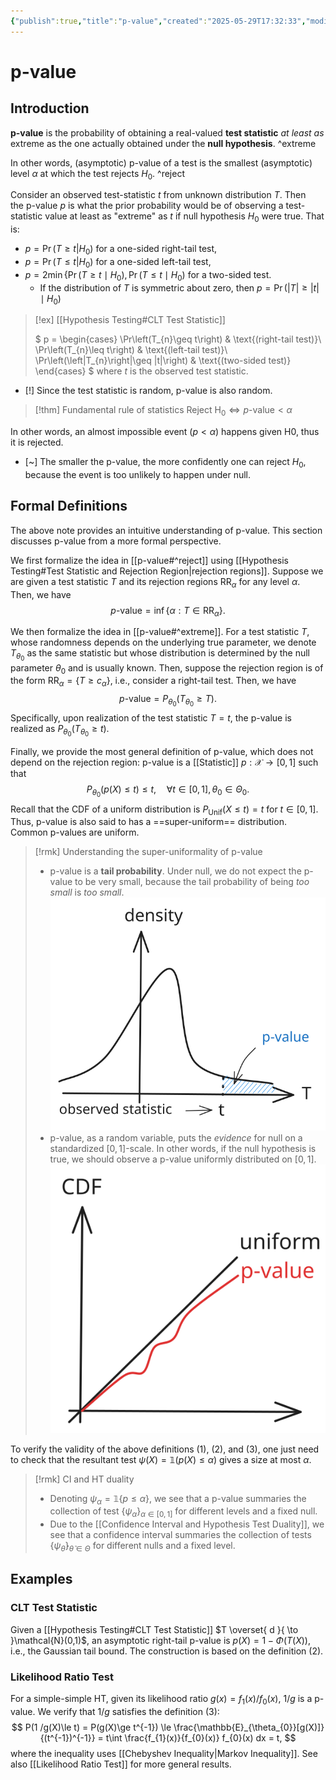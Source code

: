 ```yaml
---
{"publish":true,"title":"p-value","created":"2025-05-29T17:32:33","modified":"2025-06-06T14:22:17","tags":["pub-stat"],"cssclasses":"","aliases":null,"type":"note","sup":["[[Hypothesis Testing]]"],"state":"done"}
---
```



# p-value

## Introduction

**p-value** is the probability of obtaining a real-valued **test statistic** *at least as* extreme as the one actually obtained under the **null hypothesis**. ^extreme

In other words, (asymptotic) p-value of a test is the smallest (asymptotic) level $\alpha$ at which the test rejects $H_{0}$. ^reject

Consider an observed test-statistic $t$ from unknown distribution $T$. Then the p-value $p$ is what the prior probability would be of observing a test-statistic value at least as "extreme" as $t$ if null hypothesis $H_{0}$ were true. That is:

- $p=\Pr(T≥t|H_0)$ for a one-sided right-tail test,
- $p=\Pr(T≤t|H_0)$ for a one-sided left-tail test,
- $p=2\min\{\Pr(T\geq t\mid H_{0}),\Pr(T\leq t\mid H_{0})$ for a two-sided test.
    - If the distribution of $T$ is symmetric about zero, then $p=\Pr(|T|\geq |t|\mid H_{0})$

> [!ex] [[Hypothesis Testing#CLT Test Statistic]]
>
> $
> p =
> \begin{cases}
> \Pr\left(T_{n}\geq t\right) & \text{(right-tail test)}\\
> \Pr\left(T_{n}\leq t\right) & \text{(left-tail test)}\\
> \Pr\left(\left|T_{n}\right|\geq |t|\right) & \text{(two-sided test)}
> \end{cases}
> $
> where $t$ is the observed test statistic.

- [!] Since the test statistic is random, p-value is also random.

> [!thm] Fundamental rule of statistics
> $\text{Reject } \mathrm{H}_{0} \iff  p\text{-value} < \alpha$

In other words, an almost impossible event ($p<\alpha$) happens given H0, thus it is rejected.

- [~] The smaller the p-value, the more confidently one can reject $H_{0}$, because the event is too unlikely to happen under null.

## Formal Definitions

The above note provides an intuitive understanding of p-value. This section discusses p-value from a more formal perspective.

We first formalize the idea in [[p-value#^reject]] using [[Hypothesis Testing#Test Statistic and Rejection Region\|rejection regions]]. Suppose we are given a test statistic $T$ and its rejection regions $\mathrm{RR}_{\alpha }$ for any level $\alpha$. Then, we have
$$
p\text{-value} = \inf \{ \alpha : T \in \mathrm{RR}_{\alpha } \}. \tag{1}
$$

We then formalize the idea in [[p-value#^extreme]]. For a test statistic $T$, whose randomness depends on the underlying true parameter, we denote $T_{\theta_{0}}$ as the same statistic but whose distribution is determined by the null parameter $\theta_{0}$ and is usually known. Then, suppose the rejection region is of the form $\mathrm{RR}_{\alpha} = \{ T \ge c_{\alpha} \}$, i.e., consider a right-tail test. Then, we have
$$
p\text{-value} = P_{\theta_{0}}(T_{\theta_{0}} \ge T). \tag{2}
$$
Specifically, upon realization of the test statistic $T=t$, the p-value is realized as $P_{\theta_{0}}(T_{\theta_{0}} \ge t)$.

Finally, we provide the most general definition of p-value, which does not depend on the rejection region:
p-value is a [[Statistic]] $p: \mathcal{X} \to [0,1]$ such that
$$
P_{\theta_{0}}(p(X) \le t) \le t, \quad \forall t\in[0,1], \theta_{0}\in\Theta _{0}. \tag{3}
$$
Recall that the CDF of a uniform distribution is $P_{\mathrm{Unif}}(X\le t) = t$ for $t\in[0,1]$. Thus, p-value is also said to has a ==super-uniform== distribution. Common p-values are uniform.

> [!rmk] Understanding the super-uniformality of p-value  
> - p-value is a **tail probability**. Under null, we do not expect the p-value to be very small, because the tail probability of being *too small* is *too small*.  
>   ![Illustration of p-value as a tail bound.|300](excalidraw/p-value-tail.excalidraw.svg)
> - p-value, as a random variable, puts the *evidence* for null on a standardized $[0,1]$-scale. In other words, if the null hypothesis is true, we should observe a p-value uniformly distributed on $[0,1]$.  
>   ![Illustration of p-value's super-uniformality.|300](excalidraw/p-value-uniform.excalidraw.svg)

To verify the validity of the above definitions $(1)$, $(2)$, and $(3)$, one just need to check that the resultant test $\psi(X) = \mathbb{1}(p(X) \le \alpha )$ gives a size at most $\alpha$.

> [!rmk] CI and HT duality
> - Denoting $\psi _{\alpha} = \mathbb{1}\{ p\le \alpha \}$, we see that a p-value summaries the collection of test $\{ \psi _{\alpha } \}_{\alpha\in [0,1]}$ for different levels and a fixed null.
> - Due to the [[Confidence Interval and Hypothesis Test Duality]], we see that a confidence interval summaries the collection of tests $\{ \psi _{\tilde{\theta} } \}_{\tilde{\theta}\in \Theta}$ for different nulls and a fixed level.

## Examples

### CLT Test Statistic

Given a [[Hypothesis Testing#CLT Test Statistic]] $T \overset{ d }{ \to }\mathcal{N}(0,1)$, an asymptotic right-tail p-value is $p(X) = 1-\Phi(T(X))$, i.e., the Gaussian tail bound. The construction is based on the definition $(2)$.

### Likelihood Ratio Test

For a simple-simple HT, given its likelihood ratio $g(x) = f_{1}(x) / f_{0}(x)$, $1 /g$ is a p-value. We verify that $1 /g$ satisfies the definition $(3)$:
$$
P(1 /g(X)\le t) = P(g(X)\ge t^{-1}) \le \frac{\mathbb{E}_{\theta_{0}}[g(X)]}{(t^{-1})^{-1}} = t\int \frac{f_{1}(x)}{f_{0}(x)} f_{0}(x) dx = t,
$$
where the inequality uses [[Chebyshev Inequality\|Markov Inequality]]. See also [[Likelihood Ratio Test]] for more general results.
